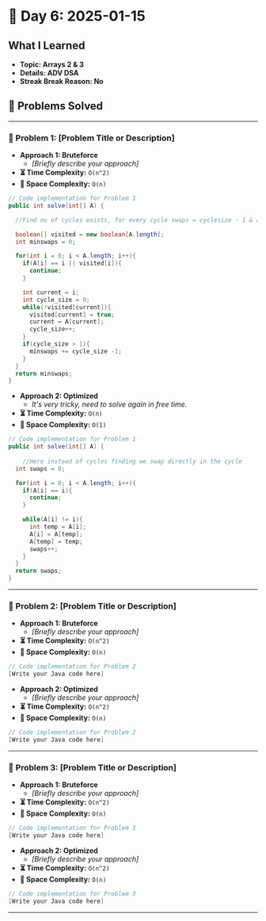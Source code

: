 
# 📅 Day 6: 2025-01-15

## What I Learned
- **Topic: Arrays 2 & 3**
- **Details: ADV DSA**
- **Streak Break Reason: No**

## 🚀 Problems Solved

---

### 🧩 Problem 1: [Problem Title or Description]
- **Approach 1: Bruteforce**
  - *[Briefly describe your approach]*
- **⏳ Time Complexity:** `O(n^2)`
- **💾 Space Complexity:** `O(n)`

```java
// Code implementation for Problem 1
public int solve(int[] A) {

  //Find no of cycles exists, for every cycle swaps = cyclesize - 1 & add all swaps

  boolean[] visited = new boolean[A.length];
  int minswaps = 0;

  for(int i = 0; i < A.length; i++){
    if(A[i] == i || visited[i]){
      continue;
    }

    int current = i;
    int cycle_size = 0;
    while(!visited[current]){
      visited[current] = true;
      current = A[current];
      cycle_size++;
    }
    if(cycle_size > 1){
      minswaps += cycle_size -1;
    }
  }
  return minswaps;
}

```

- **Approach 2: Optimized**
  - *It's very tricky, need to solve again in free time.*
- **⏳ Time Complexity:** `O(n)`
- **💾 Space Complexity:** `O(1)`

```java
// Code implementation for Problem 1
public int solve(int[] A) {
    
    //Here instead of cycles finding we swap directly in the cycle 
  int swaps = 0;

  for(int i = 0; i < A.length; i++){
    if(A[i] == i){
      continue;
    }

    while(A[i] != i){
      int temp = A[i];
      A[i] = A[temp];
      A[temp] = temp;
      swaps++;
    }
  }
  return swaps;
}
```

---

### 🧩 Problem 2: [Problem Title or Description]
- **Approach 1: Bruteforce**
  - *[Briefly describe your approach]*
- **⏳ Time Complexity:** `O(n^2)`
- **💾 Space Complexity:** `O(n)`

```java
// Code implementation for Problem 2
[Write your Java code here]
```

- **Approach 2: Optimized**
  - *[Briefly describe your approach]*
- **⏳ Time Complexity:** `O(n^2)`
- **💾 Space Complexity:** `O(n)`

```java
// Code implementation for Problem 2
[Write your Java code here]
```

---

### 🧩 Problem 3: [Problem Title or Description]
- **Approach 1: Bruteforce**
  - *[Briefly describe your approach]*
- **⏳ Time Complexity:** `O(n^2)`
- **💾 Space Complexity:** `O(n)`

```java
// Code implementation for Problem 3
[Write your Java code here]
```

- **Approach 2: Optimized**
  - *[Briefly describe your approach]*
- **⏳ Time Complexity:** `O(n^2)`
- **💾 Space Complexity:** `O(n)`

```java
// Code implementation for Problem 3
[Write your Java code here]
```

---

